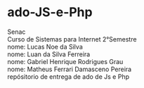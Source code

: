 # ado-JS-e-Php

Senac <br>
Curso de Sistemas para Internet 2°Semestre <br>
nome: Lucas Noe da Silva <br>
nome: Luan da Silva Ferreira <br>
nome: Gabriel Henrique Rodrigues Grau <br>
nome: Matheus Ferrari Damasceno Pereira <br>
repósitorio de entrega de ado de Js e Php
